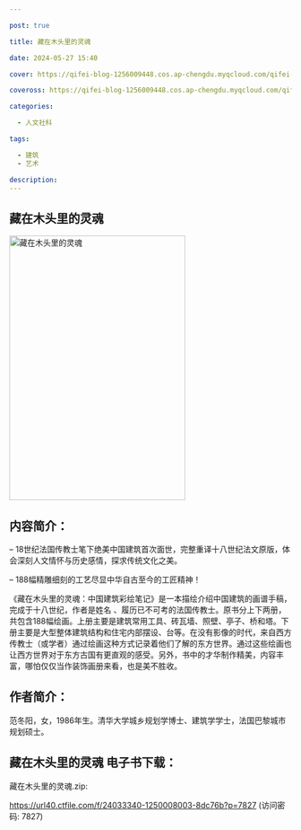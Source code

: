 ```yaml
---

post: true

title: 藏在木头里的灵魂

date: 2024-05-27 15:40

cover: https://qifei-blog-1256009448.cos.ap-chengdu.myqcloud.com/qifei-blog/6600df479f345e8d0389733d.jpg

coveross: https://qifei-blog-1256009448.cos.ap-chengdu.myqcloud.com/qifei-blog/6600df479f345e8d0389733d.jpg

categories:

  - 人文社科

tags:

  - 建筑
  - 艺术

description:
---
```


## 藏在木头里的灵魂
<img alt="藏在木头里的灵魂" class="aligncenter loading" data-was-processed="true" decoding="async" fetchpriority="high" height="471" src="https://qifei-blog-1256009448.cos.ap-chengdu.myqcloud.com/qifei-blog/6600df479f345e8d0389733d.jpg " style="cursor: zoom-in;" width="314"/>

## 内容简介：

– 18世纪法国传教士笔下绝美中国建筑首次面世，完整重译十八世纪法文原版，体会深刻人文情怀与历史感情，探求传统文化之美。

– 188幅精雕细刻的工艺尽显中华自古至今的工匠精神！

《藏在木头里的灵魂：中国建筑彩绘笔记》是一本描绘介绍中国建筑的画谱手稿，完成于十八世纪，作者是姓名 、履历已不可考的法国传教士。原书分上下两册，共包含188幅绘画。上册主要是建筑常用工具、砖瓦墙、照壁、亭子、桥和塔。下册主要是大型整体建筑结构和住宅内部摆设、台等。在没有影像的时代，来自西方传教士（或学者）通过绘画这种方式记录着他们了解的东方世界。通过这些绘画也让西方世界对于东方古国有更直观的感受。另外，书中的才华制作精美，内容丰富，哪怕仅仅当作装饰画册来看，也是美不胜收。

## 作者简介：

范冬阳，女，1986年生。清华大学城乡规划学博士、建筑学学士，法国巴黎城市规划硕士。

## 藏在木头里的灵魂 电子书下载：



藏在木头里的灵魂.zip: 

https://url40.ctfile.com/f/24033340-1250008003-8dc76b?p=7827 (访问密码: 7827)
